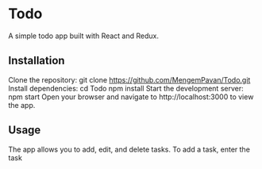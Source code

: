 # Todo
A simple todo app built with React and Redux.
## Installation
Clone the repository:
git clone https://github.com/MengemPavan/Todo.git
Install dependencies:
cd Todo
npm install
Start the development server:
npm start
Open your browser and navigate to http://localhost:3000 to view the app.
## Usage
The app allows you to add, edit, and delete tasks.
To add a task, enter the task
